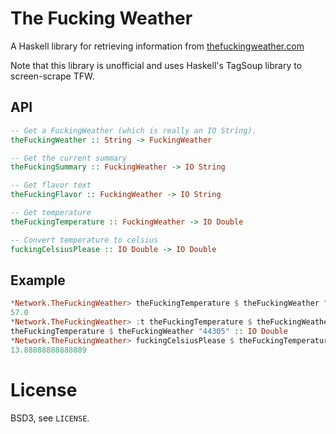 # The Fucking Weather

A Haskell library for retrieving information from
[thefuckingweather.com](http://thefuckingweather.com/)

Note that this library is unofficial and uses Haskell's TagSoup library
to screen-scrape TFW.

## API

```haskell
-- Get a FuckingWeather (which is really an IO String).
theFuckingWeather :: String -> FuckingWeather

-- Get the current summary
theFuckingSummary :: FuckingWeather -> IO String

-- Get flavor text
theFuckingFlavor :: FuckingWeather -> IO String

-- Get temperature
theFuckingTemperature :: FuckingWeather -> IO Double

-- Convert temperature to celsius
fuckingCelsiusPlease :: IO Double -> IO Double
```

## Example

```haskell
*Network.TheFuckingWeather> theFuckingTemperature $ theFuckingWeather "44305"
57.0
*Network.TheFuckingWeather> :t theFuckingTemperature $ theFuckingWeather "44305"
theFuckingTemperature $ theFuckingWeather "44305" :: IO Double
*Network.TheFuckingWeather> fuckingCelsiusPlease $ theFuckingTemperature $ theFuckingWeather "44305"
13.88888888888889
```

# License

BSD3, see `LICENSE`.
